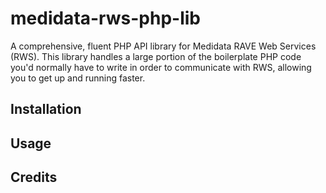 medidata-rws-php-lib
=========================

A comprehensive, fluent PHP API library for Medidata RAVE Web Services (RWS). This library handles a large portion of the boilerplate PHP code you'd normally have to write in order to communicate with RWS, allowing you to get up and running faster.

Installation
------------

Usage
-----

Credits
-------

